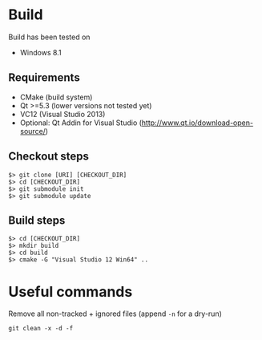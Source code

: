 
# Build
Build has been tested on
- Windows 8.1


## Requirements
- CMake (build system)
- Qt >=5.3 (lower versions not tested yet)
- VC12 (Visual Studio 2013)
- Optional: Qt Addin for Visual Studio (http://www.qt.io/download-open-source/)


## Checkout steps
```
$> git clone [URI] [CHECKOUT_DIR]
$> cd [CHECKOUT_DIR]
$> git submodule init
$> git submodule update
```


## Build steps
```
$> cd [CHECKOUT_DIR]
$> mkdir build
$> cd build
$> cmake -G "Visual Studio 12 Win64" ..
```


# Useful commands
Remove all non-tracked + ignored files (append `-n` for a dry-run)
```
git clean -x -d -f
```
